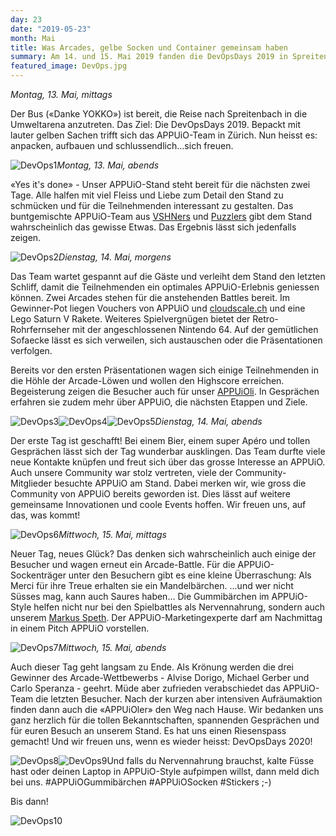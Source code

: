 ```yaml
---
day: 23
date: "2019-05-23"
month: Mai
title: Was Arcades, gelbe Socken und Container gemeinsam haben
summary: Am 14. und 15. Mai 2019 fanden die DevOpsDays 2019 in Spreitenbach statt. APPUiO war als Platin-Sponsor und einem eigenen Stand vertreten. Aber was hat das alles nun mit Arcades, gelben Socken und Container zu tun? Erfahrt mehr in diesem Blogpost.
featured_image: DevOps.jpg
---
```

_Montag, 13. Mai, mittags_

Der Bus («Danke YOKKO») ist bereit, die Reise nach Spreitenbach in die Umweltarena anzutreten. Das Ziel: Die DevOpsDays 2019. Bepackt mit lauter gelben Sachen trifft sich das APPUiO-Team in Zürich. Nun heisst es: anpacken, aufbauen und schlussendlich...sich freuen.

![DevOps1](DevOps1.JPG)_Montag, 13. Mai, abends_

«Yes it's done» - Unser APPUiO-Stand steht bereit für die nächsten zwei Tage. Alle halfen mit viel Fleiss und Liebe zum Detail den Stand zu schmücken und für die Teilnehmenden interessant zu gestalten. Das buntgemischte APPUiO-Team aus [VSHNers](https://vshn.ch/) und [Puzzlers](https://www.puzzle.ch/de/) gibt dem Stand wahrscheinlich das gewisse Etwas. Das Ergebnis lässt sich jedenfalls zeigen.

![DevOps2](DevOps2.JPG)_Dienstag, 14. Mai, morgens_

Das Team wartet gespannt auf die Gäste und verleiht dem Stand den letzten Schliff, damit die Teilnehmenden ein optimales APPUiO-Erlebnis geniessen können. Zwei Arcades stehen für die anstehenden Battles bereit. Im Gewinner-Pot liegen Vouchers von APPUiO und [cloudscale.ch](https://www.cloudscale.ch/de/) und eine Lego Saturn V Rakete. Weiteres Spielvergnügen bietet der Retro-Rohrfernseher mit der angeschlossenen Nintendo 64. Auf der gemütlichen Sofaecke lässt es sich verweilen, sich austauschen oder die Präsentationen verfolgen.

Bereits vor den ersten Präsentationen wagen sich einige Teilnehmenden in die Höhle der Arcade-Löwen und wollen den Highscore erreichen. Begeisterung zeigen die Besucher auch für unser [APPUiOli](https://www.appuio.ch/blog/2018-05-16-appuio-an-den-devopsdays-2018/). In Gesprächen erfahren sie zudem mehr über APPUiO, die nächsten Etappen und Ziele.

![DevOps3](DevOps3.JPG)![DevOps4](DevOps4.JPG)![DevOps5](DevOps5.JPG)_Dienstag, 14. Mai, abends_

Der erste Tag ist geschafft! Bei einem Bier, einem super Apéro und tollen Gesprächen lässt sich der Tag wunderbar ausklingen. Das Team durfte viele neue Kontakte knüpfen und freut sich über das grosse Interesse an APPUiO. Auch unsere Community war stolz vertreten, viele der Community-Mitglieder besuchte APPUiO am Stand. Dabei merken wir, wie gross die Community von APPUiO bereits geworden ist. Dies lässt auf weitere gemeinsame Innovationen und coole Events hoffen. Wir freuen uns, auf das, was kommt!

![DevOps6](DevOps6.jpg)_Mittwoch, 15. Mai, mittags_

Neuer Tag, neues Glück? Das denken sich wahrscheinlich auch einige der Besucher und wagen erneut ein Arcade-Battle. Für die APPUiO-Sockenträger unter den Besuchern gibt es eine kleine Überraschung: Als Merci für ihre Treue erhalten sie ein Mandelbärchen. ...und wer nicht Süsses mag, kann auch Saures haben… Die Gummibärchen im APPUiO-Style helfen nicht nur bei den Spielbattles als Nervennahrung, sondern auch unserem [Markus Speth](https://vshn.ch/vshn/). Der APPUiO-Marketingexperte darf am Nachmittag in einem Pitch APPUiO vorstellen.

![DevOps7](DevOps7.jpg)_Mittwoch, 15. Mai, abends_

Auch dieser Tag geht langsam zu Ende. Als Krönung werden die drei Gewinner des Arcade-Wettbewerbs - Alvise Dorigo, Michael Gerber und Carlo Speranza - geehrt. Müde aber zufrieden verabschiedet das APPUiO-Team die letzten Besucher. Nach der kurzen aber intensiven Aufräumaktion finden dann auch die «APPUiOler» den Weg nach Hause. Wir bedanken uns ganz herzlich für die tollen Bekanntschaften, spannenden Gesprächen und für euren Besuch an unserem Stand. Es hat uns einen Riesenspass gemacht! Und wir freuen uns, wenn es wieder heisst: DevOpsDays 2020!

![DevOps8](DevOps8.JPG)![DevOps9](DevOps9.JPG)Und falls du Nervennahrung brauchst, kalte Füsse hast oder deinen Laptop in APPUiO-Style aufpimpen willst, dann meld dich bei uns. #APPUiOGummibärchen #APPUiOSocken #Stickers ;-)

Bis dann!

![DevOps10](DevOps10.jpg)
